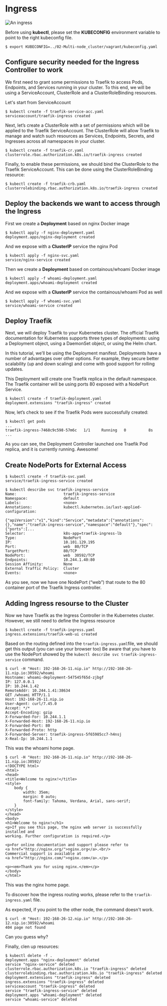 # Ingress

![An ingress](img/wMIM6.png)

Before using **kubectl**, please set the **KUBECONFIG** environment variable to point to the right kubeconfig file.

```console
$ export KUBECONFIG=../02-Multi-node_cluster/vagrant/kubeconfig.yaml
```

## Configure security needed for the Ingress Controller to work

We first need to grant some permissions to Traefik to access Pods, Endpoints, and Services running in your cluster. To this end, we will be using a ServiceAccount, ClusterRole and a ClusterRoleBinding resources.

Let's start from ServiceAccount

```console
$ kubectl create -f traefik-service-acc.yaml
serviceaccount/traefik-ingress created
```

Next, let’s create a ClusterRole with a set of permissions which will be applied to the Traefik ServiceAccount. The ClusterRole will allow Traefik to manage and watch such resources as Services, Endpoints, Secrets, and Ingresses across all namespaces in your cluster.

```console
$ kubectl create -f traefik-cr.yaml
clusterrole.rbac.authorization.k8s.io/traefik-ingress created
```

Finally, to enable these permissions, we should bind the ClusterRole to the Traefik ServiceAccount. This can be done using the ClusterRoleBinding resource:

```console
$ kubectl create -f traefik-crb.yaml 
clusterrolebinding.rbac.authorization.k8s.io/traefik-ingress created
```

## Deploy the backends we want to access through the Ingress


First we create a **Deployment** based on nginx Docker image

```console
$ kubectl apply -f nginx-deployment.yaml 
deployment.apps/nginx-deployment created
```

And we expose with a **ClusterIP** service the nginx Pod

```console
$ kubectl apply -f nginx-svc.yaml        
service/nginx-service created  
```

Then we create a **Deployment** based on containous/whoami Docker image

```console
$ kubectl apply -f whoami-deployment.yaml 
deployment.apps/whoami-deployment created
```

And we expose with a **ClusterIP** service the containous/whoami Pod as well

```console
$ kubectl apply -f whoami-svc.yaml        
service/whoami-service created  
```

## Deploy Traefik

Next, we will deploy Traefik to your Kubernetes cluster. The official Traefik documentation for Kubernetes supports three types of deployments: using a Deployment object, using a DaemonSet object, or using the Helm chart.

In this tutorial, we’ll be using the Deployment manifest. Deployments have a number of advantages over other options. For example, they secure better scalability (up and down scaling) and come with good support for rolling updates.

This Deployment will create one Traefik replica in the default namespace. The Traefik container will be using ports 80 exposed with a NodePort Service.

```console
$ kubectl create -f traefik-deployment.yaml 
deployment.extensions "traefik-ingress" created
```

Now, let’s check to see if the Traefik Pods were successfully created:

```console
$ kubectl get pods
...
traefik-ingress-7468c9c598-57m6c   1/1     Running   0          8s
...
```

As you can see, the Deployment Controller launched one Traefik Pod replica, and it is currently running. Awesome!


## Create NodePorts for External Access

```console
$ kubectl create -f traefik-svc.yaml 
service/traefik-ingress-service created
```

```console
$ kubectl describe svc traefik-ingress-service
Name:                     traefik-ingress-service
Namespace:                default
Labels:                   <none>
Annotations:              kubectl.kubernetes.io/last-applied-configuration:
                            {"apiVersion":"v1","kind":"Service","metadata":{"annotations":{},"name":"traefik-ingress-service","namespace":"default"},"spec":{"ports":[...
Selector:                 k8s-app=traefik-ingress-lb
Type:                     NodePort
IP:                       10.101.129.195
Port:                     web  80/TCP
TargetPort:               80/TCP
NodePort:                 web  30592/TCP
Endpoints:                10.244.1.40:80
Session Affinity:         None
External Traffic Policy:  Cluster
Events:                   <none>
```

As you see, now we have one NodePort (“web”) that route to the 80 container port of the Traefik Ingress controller. 


## Adding Ingress resourse to the Cluster

Now we have Traefik as the Ingress Controller in the Kubernetes cluster. However, we still need to define the Ingress resource

```console
$ kubectl create -f traefik-ingress.yaml
ingress.extensions/traefik-web-ui created
```
Based on the routing defined into the `traefik-ingress.yaml`file, we should get this output (you can use your browser too)
Be aware that you have to use the NodePort showed by the `kubectl describe svc traefik-ingress-service` command.

```console
$ curl -H "Host: 192-168-26-11.nip.io" http://192-168-26-11.nip.io:30592/whoami 
Hostname: whoami-deployment-547545f65d-zjbgf
IP: 127.0.0.1
IP: 10.244.1.42
RemoteAddr: 10.244.1.41:38634
GET /whoami HTTP/1.1
Host: 192-168-26-11.nip.io
User-Agent: curl/7.45.0
Accept: */*
Accept-Encoding: gzip
X-Forwarded-For: 10.244.1.1
X-Forwarded-Host: 192-168-26-11.nip.io
X-Forwarded-Port: 80
X-Forwarded-Proto: http
X-Forwarded-Server: traefik-ingress-5f65985cc7-h4nsj
X-Real-Ip: 10.244.1.1
```

This was the whoami home page.

```console
$ curl -H "Host: 192-168-26-11.nip.io" http://192-168-26-11.nip.io:30592/                                                                      
<!DOCTYPE html>
<html>
<head>
<title>Welcome to nginx!</title>
<style>
    body {
        width: 35em;
        margin: 0 auto;
        font-family: Tahoma, Verdana, Arial, sans-serif;
    }
</style>
</head>
<body>
<h1>Welcome to nginx!</h1>
<p>If you see this page, the nginx web server is successfully installed and
working. Further configuration is required.</p>

<p>For online documentation and support please refer to
<a href="http://nginx.org/">nginx.org</a>.<br/>
Commercial support is available at
<a href="http://nginx.com/">nginx.com</a>.</p>

<p><em>Thank you for using nginx.</em></p>
</body>
</html>
```

This was the nginx home page.

To discover how the ingress routing works, please refer to the `traefik-ingress.yaml` file.

As expected, if you point to the other node, the command doesn't work.

```console
$ curl -H "Host: 192-168-26-12.nip.io" http://192-168-26-12.nip.io:30592/whoami
404 page not found
```

Can you guess why?

Finally, clen up resources:

```console
$ kubectl delete -f .
deployment.apps "nginx-deployment" deleted
service "nginx-service" deleted
clusterrole.rbac.authorization.k8s.io "traefik-ingress" deleted
clusterrolebinding.rbac.authorization.k8s.io "traefik-ingress" deleted
deployment.extensions "traefik-ingress" deleted
ingress.extensions "traefik-ingress" deleted
serviceaccount "traefik-ingress" deleted
service "traefik-ingress-service" deleted
deployment.apps "whoami-deployment" deleted
service "whoami-service" deleted
```

